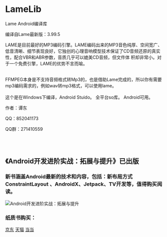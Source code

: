 # LameLib
Lame Android编译库



编译自Lame最新版：3.99.5

LAME是目前最好的MP3编码引擎。LAME编码出来的MP3音色纯厚、空间宽广、低音清晰、细节表现良好，它独创的心理音响模型技术保证了CD音频还原的真实性，配合VBR和ABR参数，音质几乎可以媲美CD音频，但文件体
积却非常小。对于一个免费引擎，LAME的优势不言而喻。
<br />
<br />

FFMPEG本身是不支持音频格式转Mp3的，也是借助Lame完成的，所以你有需要mp3编码需求的，例如wav转mp3格式，可以使用lame。
<br />
<br />
这个是在Windows下编译，Android Stuido。
全平台so库。
Android可用。


作者：谭东

QQ：852041173

QQ群：271410559

<br />
<br />



## 《Android开发进阶实战：拓展与提升》已出版


### 新书涵盖Android最新的技术和内容，包括：新布局方式ConstraintLayout 、AndroidX、Jetpack、TV开发等，值得购买阅读。


![Android开发进阶实战：拓展与提升](http://img13.360buyimg.com/n1/jfs/t1/113550/10/7905/112523/5ec79791E6bf5d507/7169944c4d0d6669.jpg "Android开发进阶实战：拓展与提升")


### 纸质书购买：

[京东](https://item.jd.com/69496918930.html "京东")         [天猫](https://detail.tmall.com/item.htm?spm=a220m.1000858.1000725.6.7103434dRkHC8S&id=618745314823&user_id=3446196188&cat_id=2&is_b=1&rn=45bd1618b102199a8f9794a7b8431df4 "天猫")  [当当](http://product.dangdang.com/28552590.html "当当")
